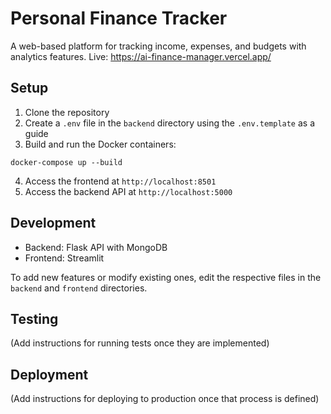# Personal Finance Tracker

A web-based platform for tracking income, expenses, and budgets with analytics features.
Live: https://ai-finance-manager.vercel.app/

## Setup

1. Clone the repository
2. Create a `.env` file in the `backend` directory using the `.env.template` as a guide
3. Build and run the Docker containers:

```
docker-compose up --build
```

4. Access the frontend at `http://localhost:8501`
5. Access the backend API at `http://localhost:5000`

## Development

- Backend: Flask API with MongoDB
- Frontend: Streamlit

To add new features or modify existing ones, edit the respective files in the `backend` and `frontend` directories.

## Testing

(Add instructions for running tests once they are implemented)

## Deployment

(Add instructions for deploying to production once that process is defined)
